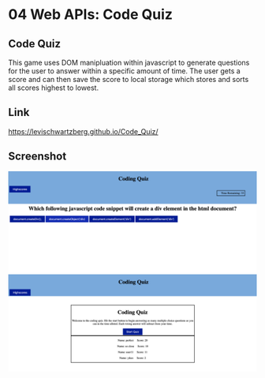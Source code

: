 # 04 Web APIs: Code Quiz

## Code Quiz

This game uses DOM manipluation within javascript to generate questions for the user to answer within a specific amount of time. The user gets a score and can then save the score to local storage which stores and sorts all scores highest to lowest.


## Link
https://levischwartzberg.github.io/Code_Quiz/


## Screenshot
![Alt text](./assets/images/preview1.jpg?raw=true "Preview image of the generated password")
![Alt text](./assets/images/preview2.jpg?raw=true "Preview image of the generated password")